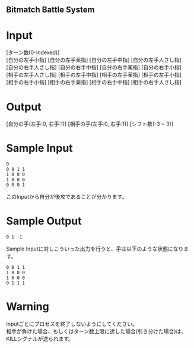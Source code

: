 ## Bitmatch Battle System

# Input

[ターン数(0-Indexed)]  
[自分の左手小指] [自分の左手薬指] [自分の左手中指] [自分の左手人さし指]  
[自分の右手人さし指] [自分の右手中指] [自分の右手薬指] [自分の右手小指]  
[相手の左手人さし指] [相手の左手中指] [相手の左手薬指] [相手の左手小指]  
[相手の右手小指] [相手の右手薬指] [相手の右手中指] [相手の右手人さし指]  

# Output

[自分の手(左手:0, 右手:1)] [相手の手(左手:0, 右手:1)] [シフト数(-3 ~ 3)]  

# Sample Input

    0
    0 0 1 1
    1 0 0 0
    1 0 0 0
    0 0 0 1

このInputから自分が後攻であることが分かります。  

# Sample Output

    0 1 -1

Sample Inputに対しこういった出力を行うと、手は以下のような状態になります。  

    0 0 1 1
    1 0 0 0
    1 0 0 0
    0 1 1 1

# Warning

Inputごとにプロセスを終了しないようにしてください。  
相手が負けた場合、もしくはターン数上限に達した場合(引き分けた場合)は、KILLシグナルが送られます。  

